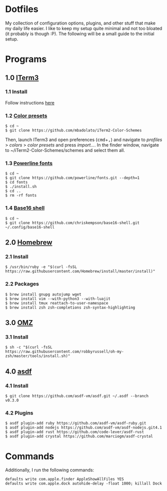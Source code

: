 # Dotfiles

My collection of configuration options, plugins, and other stuff that make my daily life easier.
I like to keep my setup quite minimal and not too bloated (it probably is though :P).
The following will be a small guide to the initial setup.

# Programs

## 1.0 [ITerm3](https://www.iterm2.com/version3.html)

### 1.1 Install

Follow instructions [here](https://www.iterm2.com/version3.html)

### 1.2 [Color presets](https://github.com/mbadolato/iTerm2-Color-Schemes)

    $ cd ~
    $ git clone https://github.com/mbadolato/iTerm2-Color-Schemes

Then, launch ITerm3 and open preferences (<kbd>cmd</kbd>+<kbd>,</kbd>) and navigate to _profiles_ > _colors_ > _color presets_ and press _import..._. In the finder window, navigate to ~/iTerm2-Color-Schemes/schemes and select them all.

### 1.3 [Powerline fonts](https://github.com/powerline/fonts)

    $ cd ~
    $ git clone https://github.com/powerline/fonts.git --depth=1
    $ cd fonts
    $ ./install.sh
    $ cd ..
    $ rm -rf fonts

### 1.4 [Base16 shell](https://github.com/chriskempson/base16-shell)

    $ cd ~
    $ git clone https://github.com/chriskempson/base16-shell.git ~/.config/base16-shell

## 2.0 [Homebrew](https://brew.sh)

### 2.1 Install

    $ /usr/bin/ruby -e "$(curl -fsSL https://raw.githubusercontent.com/Homebrew/install/master/install)"

### 2.2 Packages

    $ brew install gnupg autojump wget
    $ brew install vim --with-python3 --with-luajit
    $ brew install tmux reattach-to-user-namespace
    $ brew install zsh zsh-completions zsh-syntax-highlighting

## 3.0 [OMZ](https://github.com/robbyrussell/oh-my-zsh)

### 3.1 Install

    $ sh -c "$(curl -fsSL https://raw.githubusercontent.com/robbyrussell/oh-my-zsh/master/tools/install.sh)"

## 4.0 [asdf](https://github.com/asdf-vm/asdf)

### 4.1 Install

    $ git clone https://github.com/asdf-vm/asdf.git ~/.asdf --branch v0.3.0

### 4.2 Plugins

    $ asdf plugin-add ruby https://github.com/asdf-vm/asdf-ruby.git
    $ asdf plugin-add nodejs https://github.com/asdf-vm/asdf-nodejs.git4.1
    $ asdf plugin-add rust https://github.com/code-lever/asdf-rust
    $ asdf plugin-add crystal https://github.com/marciogm/asdf-crystal

# Commands

Additionally, I run the following commands:

    defaults write com.apple.finder AppleShowAllFiles YES
    defaults write com.apple.dock autohide-delay -float 1000; killall Dock


